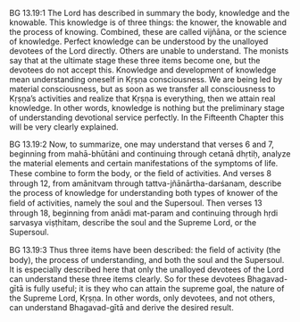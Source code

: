 BG 13.19:1	The Lord has described in summary the body, knowledge and the knowable. This knowledge is of three things: the knower, the knowable and the process of knowing. Combined, these are called vijñāna, or the science of knowledge. Perfect knowledge can be understood by the unalloyed devotees of the Lord directly. Others are unable to understand. The monists say that at the ultimate stage these three items become one, but the devotees do not accept this. Knowledge and development of knowledge mean understanding oneself in Kṛṣṇa consciousness. We are being led by material consciousness, but as soon as we transfer all consciousness to Kṛṣṇa’s activities and realize that Kṛṣṇa is everything, then we attain real knowledge. In other words, knowledge is nothing but the preliminary stage of understanding devotional service perfectly. In the Fifteenth Chapter this will be very clearly explained.

BG 13.19:2	Now, to summarize, one may understand that verses 6 and 7, beginning from mahā-bhūtāni and continuing through cetanā dhṛtiḥ, analyze the material elements and certain manifestations of the symptoms of life. These combine to form the body, or the ﬁeld of activities. And verses 8 through 12, from amānitvam through tattva-jñānārtha-darśanam, describe the process of knowledge for understanding both types of knower of the ﬁeld of activities, namely the soul and the Supersoul. Then verses 13 through 18, beginning from anādi mat-param and continuing through hṛdi sarvasya viṣṭhitam, describe the soul and the Supreme Lord, or the Supersoul.

BG 13.19:3	Thus three items have been described: the ﬁeld of activity (the body), the process of understanding, and both the soul and the Supersoul. It is especially described here that only the unalloyed devotees of the Lord can understand these three items clearly. So for these devotees Bhagavad-gītā is fully useful; it is they who can attain the supreme goal, the nature of the Supreme Lord, Kṛṣṇa. In other words, only devotees, and not others, can understand Bhagavad-gītā and derive the desired result.